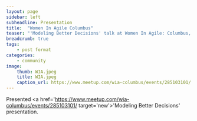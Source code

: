 ```yaml
---
layout: page
sidebar: left
subheadline: Presentation
title:  "Women In Agile Columbus"
teaser: "'Modeling Better Decisions' talk at Women In Agile: Columbus, OH"
breadcrumb: true
tags:
    - post format
categories:
    - community
image:
    thumb: WIA.jpeg
    title: WIA.jpeg
    caption_url: https://www.meetup.com/wia-columbus/events/285103101/
---
```

Presented <a href='https://www.meetup.com/wia-columbus/events/285103101/ target='new'>'Modeling Better Decisions'</a> presentation.

